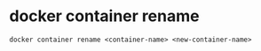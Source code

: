 # docker container rename

```shell
docker container rename <container-name> <new-container-name>
```
